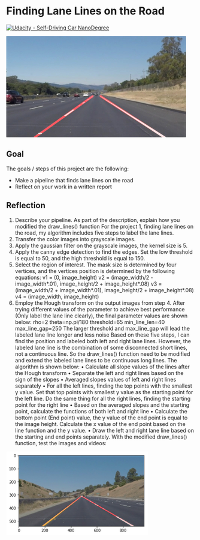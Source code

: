 # **Finding Lane Lines on the Road** 
[![Udacity - Self-Driving Car NanoDegree](https://s3.amazonaws.com/udacity-sdc/github/shield-carnd.svg)](http://www.udacity.com/drive)

<img src="examples/laneLines_thirdPass.jpg" width="480" alt="Combined Image" />

Goal
---

The goals / steps of this project are the following:
* Make a pipeline that finds lane lines on the road
* Reflect on your work in a written report


Reflection
---
1. Describe your pipeline. 
As part of the description, explain how you modified the draw_lines() function
For the project 1, finding lane lines on the road, my algorithm includes five steps to label the lane lines.  
1.	Transfer the color images into grayscale images.  
2.	Apply the gaussian filter on the grayscale images, the kernel size is 5.
3.	Apply the canny edge detection to find the edges.  Set the low threshold is equal to 50, and the high threshold is equal to 150.
4.	Select the region of interest.  The mask size is determined by four vertices, and the vertices position is determined by the following equations:
v1 = (0, image_height)
v2 = (image_width/2 - image_width*.01), image_height/2 + image_height*.08)
v3 = (image_width/2 + image_width*.01), image_height/2 + image_height*.08)
v4 = (image_width, image_height)
5.	Employ the Hough transform on the output images from step 4.  After trying different values of the parameter to achieve best performance (Only label the lane line clearly), the final parameter values are shown below:
rho=2
theta=np.pi/180
threshold=65
min_line_len=40
max_line_gap=250
The larger threshold and max_line_gap will lead the labeled lane line longer and less noise
Based on these five steps, I can find the position and labeled both left and right lane lines.
However, the labeled lane line is the combination of some disconnected short lines, not a continuous line.  So the draw_lines() function need to be modified and extend the labeled lane lines to be continuous long lines.  The algorithm is shown below:
•	Calculate all slope values of the lines after the Hough transform
•	Separate the left and right lines based on the sign of the slopes
•	Averaged slopes values of left and right lines separately
•	For all the left lines, finding the top points with the smallest y value.  Set that top points with smallest y value as the starting point for the left line.  Do the same thing for all the right lines, finding the starting point for the right line
•	Based on the averaged slopes and the starting point, calculate the functions of both left and right line 
•	Calculate the bottom point (End point) value, the y value of the end point is equal to the image height.  Calculate the x value of the end point based on the line function and the y value.
•	Draw the left and right lane line based on the starting and end points separately.
With the modified draw_lines() function, test the images and videos:

![](test_videos_output/1.png)
